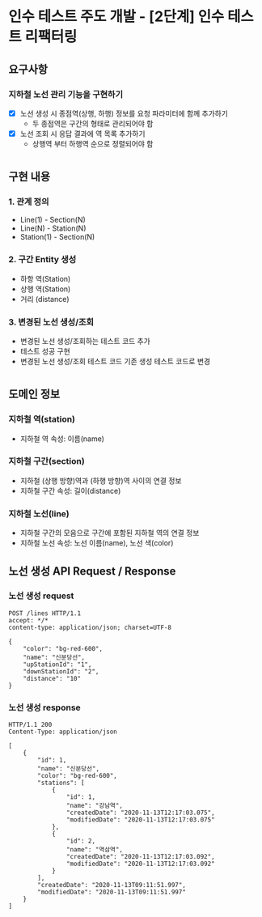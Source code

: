 # 인수 테스트 주도 개발 - [2단계] 인수 테스트 리팩터링

## 요구사항
### 지하철 노선 관리 기능을 구현하기

- [X] 노선 생성 시 종점역(상행, 하행) 정보를 요청 파라미터에 함께 추가하기
  - 두 종점역은 구간의 형태로 관리되어야 함
- [X] 노선 조회 시 응답 결과에 역 목록 추가하기
  - 상행역 부터 하행역 순으로 정렬되어야 함

#
## 구현 내용
### 1. 관계 정의
- Line(1) - Section(N)
- Line(N) - Station(N)
- Station(1) - Section(N)


### 2. 구간 Entity 생성
- 하항 역(Station)
- 상행 역(Station)
- 거리 (distance)


### 3. 변경된 노선 생성/조회
- 변경된 노선 생성/조회하는 테스트 코드 추가
- 테스트 성공 구현 
- 변경된 노선 생성/조회 테스트 코드 기존 생성 테스트 코드로 변경


#
## 도메인 정보
### 지하철 역(station)
* 지하철 역 속성: 이름(name)

### 지하철 구간(section)
* 지하철 (상행 방향)역과 (하행 방향)역 사이의 연결 정보
* 지하철 구간 속성: 길이(distance)

### 지하철 노선(line)
* 지하철 구간의 모음으로 구간에 포함된 지하철 역의 연결 정보
* 지하철 노선 속성: 노선 이름(name), 노선 색(color)

## 노선 생성 API Request / Response
### 노선 생성 request
```http request
POST /lines HTTP/1.1
accept: */*
content-type: application/json; charset=UTF-8

{
    "color": "bg-red-600",
    "name": "신분당선",
    "upStationId": "1",
    "downStationId": "2",
    "distance": "10"
}
```

### 노선 생성 response
```http request
HTTP/1.1 200
Content-Type: application/json

[
    {
        "id": 1,
        "name": "신분당선",
        "color": "bg-red-600",
        "stations": [
            {
                "id": 1,
                "name": "강남역",
                "createdDate": "2020-11-13T12:17:03.075",
                "modifiedDate": "2020-11-13T12:17:03.075"
            },
            {
                "id": 2,
                "name": "역삼역",
                "createdDate": "2020-11-13T12:17:03.092",
                "modifiedDate": "2020-11-13T12:17:03.092"
            }
        ],
        "createdDate": "2020-11-13T09:11:51.997",
        "modifiedDate": "2020-11-13T09:11:51.997"
    }
]
```
